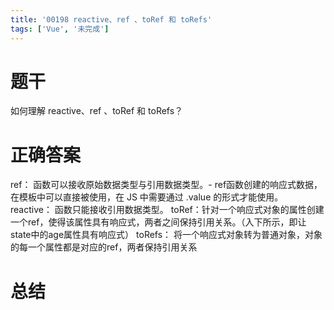 ```yaml
---
title: '00198 reactive、ref 、toRef 和 toRefs'
tags: ['Vue', '未完成']
---
```


# 题干

如何理解 reactive、ref 、toRef 和 toRefs？

# 正确答案

ref： 函数可以接收原始数据类型与引用数据类型。- ref函数创建的响应式数据，在模板中可以直接被使用，在 JS 中需要通过 .value 的形式才能使用。
reactive： 函数只能接收引用数据类型。
toRef：针对一个响应式对象的属性创建一个ref，使得该属性具有响应式，两者之间保持引用关系。（入下所示，即让state中的age属性具有响应式）
toRefs： 将一个响应式对象转为普通对象，对象的每一个属性都是对应的ref，两者保持引用关系


# 总结



<script>
  function func() {

  }
  
</script>
